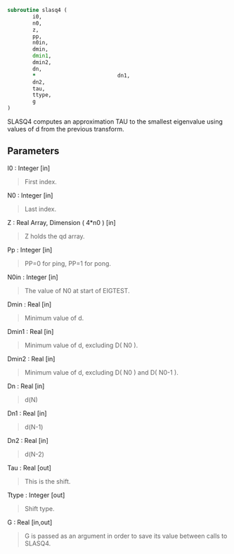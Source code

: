 ```fortran
subroutine slasq4 (
		i0,
		n0,
		z,
		pp,
		n0in,
		dmin,
		dmin1,
		dmin2,
		dn,
		*                          dn1,
		dn2,
		tau,
		ttype,
		g
)
```

 SLASQ4 computes an approximation TAU to the smallest eigenvalue
 using values of d from the previous transform.

## Parameters
I0 : Integer [in]
> First index.

N0 : Integer [in]
> Last index.

Z : Real Array, Dimension ( 4*n0 ) [in]
> Z holds the qd array.

Pp : Integer [in]
> PP=0 for ping, PP=1 for pong.

N0in : Integer [in]
> The value of N0 at start of EIGTEST.

Dmin : Real [in]
> Minimum value of d.

Dmin1 : Real [in]
> Minimum value of d, excluding D( N0 ).

Dmin2 : Real [in]
> Minimum value of d, excluding D( N0 ) and D( N0-1 ).

Dn : Real [in]
> d(N)

Dn1 : Real [in]
> d(N-1)

Dn2 : Real [in]
> d(N-2)

Tau : Real [out]
> This is the shift.

Ttype : Integer [out]
> Shift type.

G : Real [in,out]
> G is passed as an argument in order to save its value between
> calls to SLASQ4.

